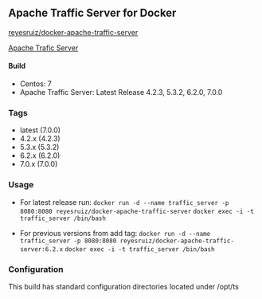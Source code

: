 Apache Traffic Server for Docker
----------------------------------------
[reyesruiz/docker-apache-traffic-server][1]

[Apache Trafic Server][0]

#### Build
 - Centos: 7
 - Apache Traffic Server: Latest Release  4.2.3, 5.3.2, 6.2.0, 7.0.0


### Tags
 - latest	(7.0.0)
 - 4.2.x	(4.2.3)
 - 5.3.x	(5.3.2)
 - 6.2.x	(6.2.0)
 - 7.0.x	(7.0.0)

### Usage

 - For latest release run:
 `docker run -d --name traffic_server -p 8080:8080 reyesruiz/docker-apache-traffic-server`
 `docker exec -i -t traffic_server /bin/bash`

 - For previous versions from add tag:
 `docker run -d --name traffic_server -p 8080:8080 reyesruiz/docker-apache-traffic-server:6.2.x`
 `docker exec -i -t traffic_server /bin/bash`

### Configuration
 This build has standard configuration directories located under /opt/ts

[0]: http://trafficserver.apache.org/
[1]: https://hub.docker.com/r/reyesruiz/docker-apache-traffic-server/
